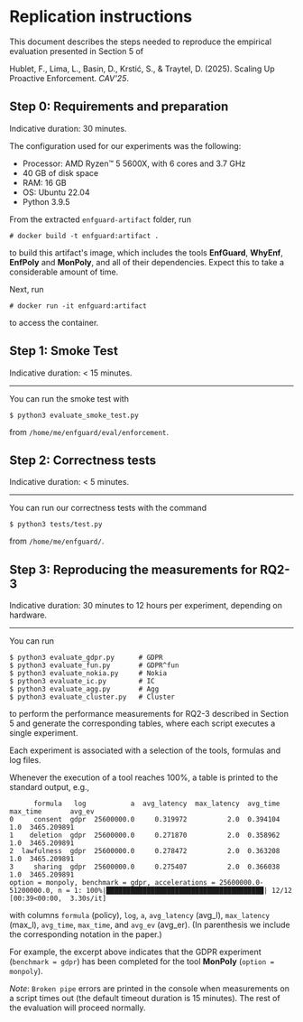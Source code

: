 # Replication instructions

This document describes the steps needed to reproduce the empirical evaluation presented in Section 5 of

Hublet, F., Lima, L., Basin, D., Krstić, S., & Traytel, D. (2025). Scaling Up Proactive Enforcement. *CAV'25*.

## Step 0: Requirements and preparation

Indicative duration: 30 minutes.

The configuration used for our experiments was the following:

  * Processor: AMD Ryzen™ 5 5600X, with 6 cores and 3.7 GHz
  * 40 GB of disk space
  * RAM: 16 GB
  * OS: Ubuntu 22.04
  * Python 3.9.5

From the extracted `enfguard-artifact` folder, run

```
# docker build -t enfguard:artifact .
```

to build this artifact's image, which includes the tools **EnfGuard**, **WhyEnf**, **EnfPoly** and **MonPoly**,
and all of their dependencies. Expect this to take a considerable amount of time.

Next, run

```
# docker run -it enfguard:artifact
```

to access the container.

## Step 1: Smoke Test

Indicative duration: < 15 minutes.

-----------------

You can run the smoke test with

```
$ python3 evaluate_smoke_test.py
```

from `/home/me/enfguard/eval/enforcement`.


## Step 2: Correctness tests

Indicative duration: < 5 minutes.

-----------------

You can run our correctness tests with the command

```
$ python3 tests/test.py
```

from `/home/me/enfguard/`.

## Step 3: Reproducing the measurements for RQ2-3

Indicative duration: 30 minutes to 12 hours per experiment, depending on hardware.

-----------------

You can run

```
$ python3 evaluate_gdpr.py      # GDPR
$ python3 evaluate_fun.py       # GDPR^fun
$ python3 evaluate_nokia.py     # Nokia
$ python3 evaluate_ic.py        # IC
$ python3 evaluate_agg.py       # Agg
$ python3 evaluate_cluster.py   # Cluster
```

to perform the performance measurements for RQ2-3 described in Section 5 and generate the corresponding tables,
where each script executes a single experiment.

Each experiment is associated with a selection of the tools, formulas and log files.

Whenever the execution of a tool reaches 100%, a table is printed to the standard output, e.g.,

```
      formula   log           a  avg_latency  max_latency  avg_time  max_time       avg_ev
0     consent  gdpr  25600000.0     0.319972          2.0  0.394104       1.0  3465.209891
1    deletion  gdpr  25600000.0     0.271870          2.0  0.358962       1.0  3465.209891
2  lawfulness  gdpr  25600000.0     0.278472          2.0  0.363208       1.0  3465.209891
3     sharing  gdpr  25600000.0     0.275407          2.0  0.366038       1.0  3465.209891
option = monpoly, benchmark = gdpr, accelerations = 25600000.0-51200000.0, n = 1: 100%|███████████████████████████████████████| 12/12 [00:39<00:00,  3.30s/it]
```

with columns `formula` (policy), `log`, `a`, `avg_latency` (avg_l), `max_latency` (max_l), `avg_time`,
`max_time`, and `avg_ev` (avg_er). (In parenthesis we include the corresponding notation in the paper.)

For example, the excerpt above indicates that the GDPR experiment (`benchmark = gdpr`) has been completed for the tool **MonPoly** (`option = monpoly`).

*Note*: `Broken pipe` errors are printed in the console when measurements on a script times out (the default timeout duration is 15 minutes). The rest of the evaluation will proceed normally.
